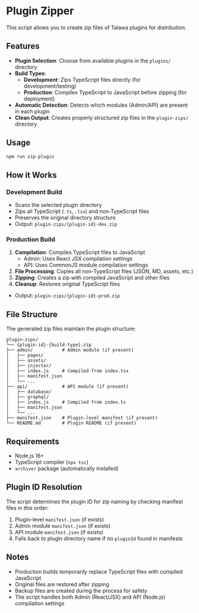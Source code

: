 # Plugin Zipper

This script allows you to create zip files of Talawa plugins for distribution.

## Features

- **Plugin Selection**: Choose from available plugins in the `plugins/` directory
- **Build Types**: 
  - **Development**: Zips TypeScript files directly (for development/testing)
  - **Production**: Compiles TypeScript to JavaScript before zipping (for deployment)
- **Automatic Detection**: Detects which modules (Admin/API) are present in each plugin
- **Clean Output**: Creates properly structured zip files in the `plugin-zips/` directory

## Usage

```bash
npm run zip-plugin
```

## How it Works

### Development Build
- Scans the selected plugin directory
- Zips all TypeScript (`.ts`, `.tsx`) and non-TypeScript files
- Preserves the original directory structure
- Output: `plugin-zips/{plugin-id}-dev.zip`

### Production Build
1. **Compilation**: Compiles TypeScript files to JavaScript
   - Admin: Uses React JSX compilation settings
   - API: Uses CommonJS module compilation settings
2. **File Processing**: Copies all non-TypeScript files (JSON, MD, assets, etc.)
3. **Zipping**: Creates a zip with compiled JavaScript and other files
4. **Cleanup**: Restores original TypeScript files
- Output: `plugin-zips/{plugin-id}-prod.zip`

## File Structure

The generated zip files maintain the plugin structure:

```
plugin-zips/
└── {plugin-id}-{build-type}.zip
├── admin/           # Admin module (if present)
│   ├── pages/
│   ├── assets/
│   ├── injector/
│   ├── index.js     # Compiled from index.tsx
│   ├── manifest.json
│   └── ...
├── api/             # API module (if present)
│   ├── database/
│   ├── graphql/
│   ├── index.js     # Compiled from index.ts
│   ├── manifest.json
│   └── ...
├── manifest.json    # Plugin-level manifest (if present)
└── README.md        # Plugin README (if present)
```

## Requirements

- Node.js 16+
- TypeScript compiler (`npx tsc`)
- `archiver` package (automatically installed)

## Plugin ID Resolution

The script determines the plugin ID for zip naming by checking manifest files in this order:
1. Plugin-level `manifest.json` (if exists)
2. Admin module `manifest.json` (if exists)
3. API module `manifest.json` (if exists)
4. Falls back to plugin directory name if no `pluginId` found in manifests

## Notes

- Production builds temporarily replace TypeScript files with compiled JavaScript
- Original files are restored after zipping
- Backup files are created during the process for safety
- The script handles both Admin (React/JSX) and API (Node.js) compilation settings
